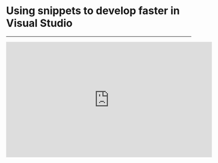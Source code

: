 ﻿# Using snippets to develop faster in Visual Studio
---
<iframe width="560" height="315" src="https://www.youtube.com/embed/ZkQKNSxaeQY" frameborder="0" allowfullscreen></iframe>
